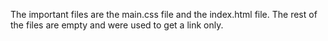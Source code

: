 The important files are the main.css file and the index.html file. The rest of the files are empty and were used to get a link only.
